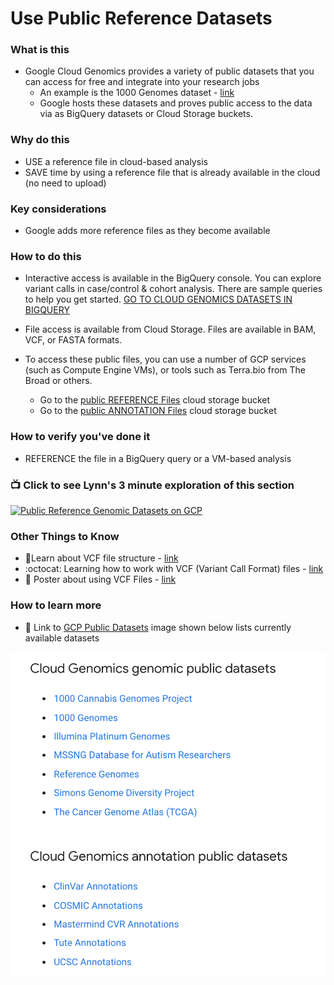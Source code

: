 # Use Public Reference Datasets

### What is this
- Google Cloud Genomics provides a variety of public datasets that you can access for free and integrate into your research jobs
    - An example is the 1000 Genomes dataset - [link](https://cloud.google.com/genomics/docs/public-datasets/1000-genomes)
    - Google hosts these datasets and proves public access to the data via as BigQuery datasets or Cloud Storage buckets.

### Why do this
 - USE a reference file in cloud-based analysis
 - SAVE time by using a reference file that is already available in the cloud (no need to upload)

### Key considerations
 - Google adds more reference files as they become available

### How to do this
 - Interactive access is available in the BigQuery console. You can explore variant calls in case/control & cohort analysis. There are sample queries to help you get started. [GO TO CLOUD GENOMICS DATASETS IN BIGQUERY](https://bigquery.cloud.google.com/project/genomics-public-data)

 - File access is available from Cloud Storage. Files are available in BAM, VCF, or FASTA formats. 
 - To access these public files, you can use a number of GCP services (such as Compute Engine VMs), or tools such as Terra.bio from The Broad or others.
    - Go to the [public REFERENCE Files](https://console.cloud.google.com/storage/genomics-public-data/) cloud storage bucket
    - Go to the [public ANNOTATION Files](https://console.cloud.google.com/storage/browser/gcs-public-data--genomics/human-variant-annotation) cloud storage bucket

### How to verify you've done it
 - REFERENCE the file in a BigQuery query or a VM-based analysis

### 📺 Click to see Lynn's 3 minute exploration of this section  
[![Public Reference Genomic Datasets on GCP](http://img.youtube.com/vi/4jfY9LmgHJk/0.jpg)](http://www.youtube.com/watch?v=4jfY9LmgHJk "Public Reference Genomic Datasets on GCP")

### Other Things to Know
 - 📘Learn about VCF file structure - [link](https://software.broadinstitute.org/gatk/documentation/article?id=11005)
  - :octocat: Learning how to work with VCF (Variant Call Format) files - [link](https://github.com/davetang/learning_vcf_file)
 - 📘 Poster about using VCF Files - [link](http://vcftools.sourceforge.net/VCF-poster.pdf)

### How to learn more
 - 📘 Link to [GCP Public Datasets](https://cloud.google.com/genomics/docs/public-datasets/) image shown below lists currently available datasets

 [![public-datasets](/images/public-datasets.png)](https://cloud.google.com/genomics/docs/public-datasets/)